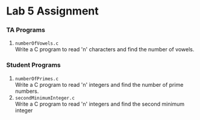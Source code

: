 # Lab 5 Assignment

### TA Programs

1. `numberOfVowels.c`  
Write a C program to read 'n' characters and find the number of vowels.

### Student Programs

1. `numberOfPrimes.c`  
   Write a C program to read 'n' integers and find the number of prime numbers.
2. `secondMinimumInteger.c`  
   Write a C program to read 'n' integers and find the second minimum integer
